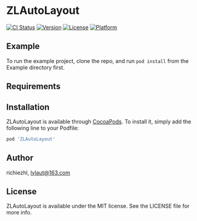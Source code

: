 # ZLAutoLayout

[![CI Status](https://img.shields.io/travis/richiezhl/ZLAutoLayout.svg?style=flat)](https://travis-ci.org/richiezhl/ZLAutoLayout)
[![Version](https://img.shields.io/cocoapods/v/ZLAutoLayout.svg?style=flat)](https://cocoapods.org/pods/ZLAutoLayout)
[![License](https://img.shields.io/cocoapods/l/ZLAutoLayout.svg?style=flat)](https://cocoapods.org/pods/ZLAutoLayout)
[![Platform](https://img.shields.io/cocoapods/p/ZLAutoLayout.svg?style=flat)](https://cocoapods.org/pods/ZLAutoLayout)

## Example

To run the example project, clone the repo, and run `pod install` from the Example directory first.

## Requirements

## Installation

ZLAutoLayout is available through [CocoaPods](https://cocoapods.org). To install
it, simply add the following line to your Podfile:

```ruby
pod 'ZLAutoLayout'
```

## Author

richiezhl, lylaut@163.com

## License

ZLAutoLayout is available under the MIT license. See the LICENSE file for more info.
